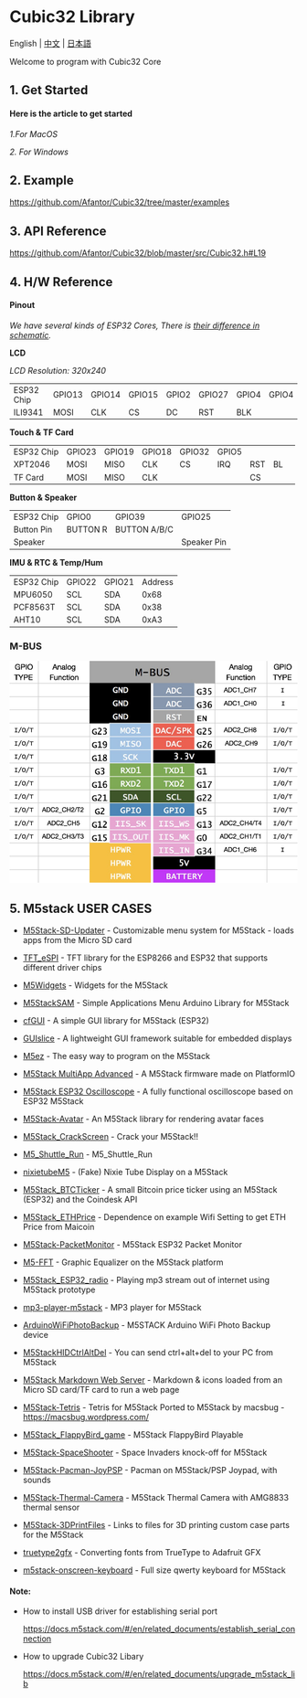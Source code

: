# Cubic32 Library

English | [中文](docs/getting_started_cn.md) | [日本語](docs/getting_started_ja.md)

Welcome to program with Cubic32 Core

## 1. Get Started

#### Here is the article to get started

*1.For MacOS*



*2. For Windows*




## 2. Example

https://github.com/Afantor/Cubic32/tree/master/examples

## 3. API Reference

https://github.com/Afantor/Cubic32/blob/master/src/Cubic32.h#L19

## 4. H/W Reference

#### Pinout

*We have several kinds of ESP32 Cores, There is [their difference in schematic](https://github.com/m5stack/M5-Schematic/blob/master/Core/hardware_difference_between_cores.md).*

**LCD**

*LCD Resolution: 320x240*

<table>
 <tr><td>ESP32 Chip</td><td>GPIO13</td><td>GPIO14</td><td>GPIO15</td><td>GPIO2</td><td>GPIO27</td><td>GPIO4</td><td>GPIO4</td></tr>
 <tr><td>ILI9341</td><td>MOSI</td><td>CLK</td><td>CS</td><td>DC</td><td>RST</td><td>BLK</td><td> </td></tr>

</table>

**Touch & TF Card**

<table>
 <tr><td>ESP32 Chip</td><td>GPIO23</td><td>GPIO19</td><td>GPIO18</td><td>GPIO32</td><td>GPIO5</td></tr>
 <tr><td>XPT2046</td><td>MOSI</td><td>MISO</td><td>CLK</td><td>CS</td><td>IRQ</td><td>RST</td><td>BL</td><td> </td></tr>
 <tr><td>TF Card</td><td>MOSI</td><td>MISO</td><td>CLK</td><td> </td><td> </td><td>CS</td></tr>

</table>

**Button & Speaker**

<table>
 <tr><td>ESP32 Chip</td><td>GPIO0</td><td>GPIO39</td><td>GPIO25</td></tr>
 <tr><td>Button Pin</td><td>BUTTON R</td><td>BUTTON A/B/C</td></tr>
 <tr><td>Speaker</td><td> </td><td> </td><td>Speaker Pin</td></tr>
</table>

**IMU & RTC & Temp/Hum**

<table>
 <tr><td>ESP32 Chip</td><td>GPIO22</td><td>GPIO21</td><td>Address</td></tr>
 <tr><td>MPU6050</td><td>SCL</td><td>SDA</td><td>0x68</td></tr>
 <tr><td>PCF8563T</td><td>SCL</td><td>SDA</td><td>0x38</td></tr>
 <tr><td>AHT10</td><td>SCL</td><td>SDA</td><td>0xA3</td></tr>
</table>


### M-BUS
![image](docs/M-BUS.jpg)

## 5. M5stack USER CASES

* [M5Stack-SD-Updater](https://github.com/tobozo/M5Stack-SD-Updater) - Customizable menu system for M5Stack - loads apps from the Micro SD
  card

* [TFT_eSPI](https://github.com/Bodmer/TFT_eSPI)  - TFT library for the ESP8266 and ESP32 that supports different driver chips


* [M5Widgets](https://github.com/Kongduino/M5Widgets) - Widgets for the M5Stack

* [M5StackSAM](https://github.com/tomsuch/M5StackSAM) - Simple Applications Menu Arduino Library for M5Stack

* [cfGUI](https://github.com/JF002/cfGUI) - A simple GUI library for M5Stack (ESP32)

* [GUIslice](https://github.com/ImpulseAdventure/GUIslice) - A lightweight GUI framework suitable for embedded displays

* [M5ez](https://github.com/ropg/M5ez) - The easy way to program on the M5Stack


* [M5Stack MultiApp Advanced](https://github.com/botofancalin/M5Stack-MultiApp-Advanced) - A M5Stack firmware made on PlatformIO


* [M5Stack ESP32 Oscilloscope](https://github.com/botofancalin/M5Stack-ESP32-Oscilloscope) - A fully functional oscilloscope based on ESP32 M5Stack

* [M5Stack-Avatar](https://github.com/meganetaaan/m5stack-avatar) - An M5Stack library for rendering avatar faces

* [M5Stack_CrackScreen](https://github.com/nomolk/M5Stack_CrackScreen) - Crack your M5Stack!!

* [M5_Shuttle_Run](https://github.com/n0bisuke/M5_Shuttle_Run) - M5_Shuttle_Run

* [nixietubeM5](https://github.com/drayde/nixietubeM5) - (Fake) Nixie Tube Display on a M5Stack

* [M5Stack_BTCTicker](https://github.com/dankelley2/M5Stack_BTCTicker) - A small Bitcoin price ticker using an M5Stack (ESP32) and the Coindesk API

* [M5Stack_ETHPrice](https://github.com/donma/M5StackWifiSettingWithETHPrice) - Dependence on example Wifi Setting to get ETH Price from Maicoin

* [M5Stack-PacketMonitor](https://github.com/tobozo/M5Stack-PacketMonitor) - M5Stack ESP32 Packet Monitor

* [M5-FFT](https://github.com/ElectroMagus/M5-FFT) - Graphic Equalizer on the M5Stack platform

* [M5Stack_ESP32_radio](https://github.com/anton-b/M5Stack_ESP32_radio) - Playing mp3 stream out of internet using M5Stack prototype

* [mp3-player-m5stack](https://github.com/dsiberia9s/mp3-player-m5stack) - MP3 player for M5Stack

* [ArduinoWiFiPhotoBackup](https://github.com/moononournation/ArduinoWiFiPhotoBackup) - M5STACK Arduino WiFi Photo Backup device

* [M5StackHIDCtrlAltDel](https://github.com/mhama/M5StackHIDCtrlAltDel) - You can send ctrl+alt+del to your PC from M5Stack

* [M5Stack Markdown Web Server](https://github.com/PartsandCircuits/M5Stack-MarkdownWebServer) - Markdown & icons loaded from an Micro SD card/TF card to run a web page

* [M5Stack-Tetris](https://github.com/PartsandCircuits/M5Stack-Tetris) - Tetris for M5Stack Ported to M5Stack by macsbug - https://macsbug.wordpress.com/

* [M5Stack_FlappyBird_game](https://github.com/pcelli85/M5Stack_FlappyBird_game) - M5Stack FlappyBird Playable

* [M5Stack-SpaceShooter](https://github.com/PartsandCircuits/M5Stack-SpaceShooter) - Space Invaders knock-off for M5Stack

* [M5Stack-Pacman-JoyPSP](https://github.com/tobozo/M5Stack-Pacman-JoyPSP) - Pacman on M5Stack/PSP Joypad, with sounds

* [M5Stack-Thermal-Camera](https://github.com/hkoffer/M5Stack-Thermal-Camera-) - M5Stack Thermal Camera with AMG8833 thermal sensor

* [M5Stack-3DPrintFiles](https://github.com/PartsandCircuits/M5Stack-3DPrintFiles) - Links to files for 3D printing custom case parts for the M5Stack

* [truetype2gfx](https://github.com/ropg/truetype2gfx) - Converting fonts from TrueType to Adafruit GFX

* [m5stack-onscreen-keyboard](https://github.com/yellowelise/m5stack-onscreen-keyboard) - Full size qwerty keyboard for M5Stack

#### Note:

* How to install USB driver for establishing serial port

  https://docs.m5stack.com/#/en/related_documents/establish_serial_connection

* How to upgrade Cubic32 Libary

  https://docs.m5stack.com/#/en/related_documents/upgrade_m5stack_lib

